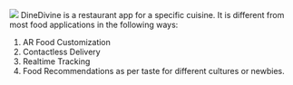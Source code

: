![](DineDivine.gif)
DineDivine is a restaurant app for a specific cuisine. It is different from most food applications in the following ways:
1) AR Food Customization
2) Contactless Delivery
3) Realtime Tracking
4) Food Recommendations as per taste for different cultures or newbies.
